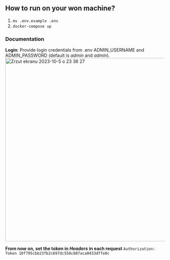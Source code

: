 ## How to run on your won machine?
1. `mv .env.example .env`
2. `docker-compose up`

### Documentation
**Login**:
Provide login credentials from .env ADMIN_USERNAME and ADMIN_PASSWORD (default is *admin* and *admin*).
<img width="580" alt="Zrzut ekranu 2023-10-5 o 23 36 27" src="https://github.com/franciszek-szeptycki/hexocean-django-developer-task/assets/106173385/5da7e2d8-4130-45d2-8522-2d89a3911c30">

**From now on, set the token in *Headers* in each request**
```Authorization: Token 10f795cbb23fb2c697dc558c887aca0433dffe0c```

